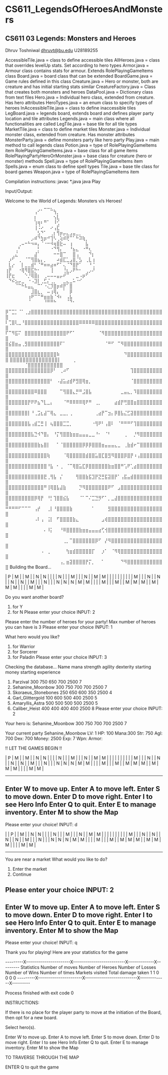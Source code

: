 # CS611_LegendsOfHeroesAndMonsters
CS611 03
Legends: Monsters and Heroes
---------------------------------------------------------------------------
Dhruv Toshniwal
dhruvt@bu.edu
U28189255

AccessibleTile.java = class to define accessible tiles
AllHeroes.java = class that overrides levelUp stats. Set according to hero types
Armor.java = Armour class contains stats for armour. Extends RolePlayingGameItems class
Board.java = board class that can be extended
BoardGame.java = Game rules defined in this class
Creature.java = Hero or monster, both are creature and has initial starting stats similar
CreatureFactory.java = Class that creates both monsters and heroes
DataPool.java = Dictionary class from text files
Hero.java = Individual hero class, extended from creature. Has hero attributes
HeroTypes.java = an enum class to specify types of heroes
InAccessibleTile.java = class to define inaccessible tiles
LegBoard.java = legends board, extends board and defines player party location and tile attributes
Legends.java = main class where all functionalities are called
LegTile.java = base tile for all tile types
MarketTile.java = class to define market tiles
Monster.java = Individual monster class, extended from creature. Has monster attributes
MonsterParty.java = define monsters party like hero party
Play.java = main method to call legends class
Potion.java = type of RolePlayingGameItems item
RolePlayingGameItems.java = base class for all game items
RolePlayingPartyHeroOrMonster.java = base class for creature (hero or monster) methods
Spell.java = type of RolePlayingGameItems item
Spells.java = enum class to define spell types
Tile.java = base tile class for board games
Weapon.java = type of RolePlayingGameItems item

Compilation instructions:
javac *.java
java Play

Input/Output:

Welcome to the World of Legends: Monsters v/s Heroes!
⠀⠀⠀⠀⠀⠀⠀⠀⠀⠀⠀⠀⣀⣀⡀⠀⠀⠀⠀⠀⠀⠀⠀⠀⠀⠀⠀⠀
⠀⠀⠀⠀⠀⠀⠀⠀⠀⢠⠊⠁⠀⠀⠉⢳⡀⠀⠀⠀⠀⠀⠀⠀⠀⠀⠀⠀
⠀⠀⠀⠀⠀⠀⠀⠀⠀⡆⠀⠀⠀⠀⠀⢢⣇⠀⠀⠀⠀⠀⠀⠀⠀⠀⠀⠀
⠀⠀⠀⠀⠀⠀⠀⠀⠀⢱⢶⠆⠛⠁⠀⠸⢊⠀⠀⠀⠀⠀⠀⠀⠀⠀⠀⠀
⠀⠀⠀⠀⠀⠀⠀⠀⠀⢸⠨⠔⠀⠀⠔⢠⣏⠀⠀⠀⠀⠀⠀⠀⠀⠀⠀⠀
⠀⠀⠀⠀⠀⠀⠀⠀⠀⠀⣣⠙⠁⠀⢀⡆⢻⡶⡤⣄⣠⣤⣀⡀⠀⠀⠀⠀
⠀⠀⠀⠀⠀⠀⠀⠀⡠⠾⠙⣳⡶⠚⢹⠣⢀⢵⠾⢟⠉⠁⠓⠽⢷⡀⠀⠀
⠀⠀⠀⠀⢀⠤⠒⠓⠲⠶⡄⠈⠐⠒⠺⢶⣿⣗⠤⠀⢰⠀⠀⠀⠀⣧⠀⠀
⠀⠀⠀⢀⠃⠀⠀⠀⠀⠀⡃⠀⠀⠀⠐⠙⢻⡄⠀⠀⠘⣦⣄⠀⠐⠛⢆⠀
⠀⠀⢀⣌⠀⠀⠀⠀⠀⣼⠁⠀⠀⠀⠀⠒⠒⣿⠉⠀⠀⣿⢠⠀⠀⠀⠙⡆
⠀⡰⠋⠀⢀⠀⠈⠉⢻⣿⣦⡄⡀⠀⠀⠀⠴⣾⣏⣁⣠⣿⡈⣣⠀⢀⣇⢰
⠀⣇⡔⠀⠀⡇⣀⣀⣾⠃⠈⠛⠶⠶⣴⠶⠋⠁⢄⠈⠙⣿⡟⠁⠀⠀⠘⢈
⢰⡟⠀⠀⠐⢿⠻⣿⣯⡓⠂⠀⠀⠀⢸⠀⠀⠀⢘⣆⡠⠟⠓⠂⠀⢀⡠⠜
⢸⡟⣖⠀⠀⠀⠑⡘⢿⣿⡆⠀⢀⠤⠤⠤⣤⡤⠞⠉⠀⠀⣀⠠⡶⠋⠀⠀
⠀⠙⠮⣢⡤⣀⠀⠐⠠⣹⡇⢀⣋⡌⢀⡀⠀⠀⣀⣄⣀⠥⠐⠊⠀⠀⠀⠀
⠀⠀⠀⠈⠉⠓⠧⣤⣄⠀⠉⠁⠐⢌⡹⣿⡶⠾⡟⠁⣿⠀⠀⠀⠀⠀⠀⠀
⠀⠀⠀⠀⠀⠀⠀⠀⣸⣿⣆⡀⠀⠤⢰⢿⡄⠀⠁⠀⡿⠀⠀⠀⠀⠀⠀⠀
⠀⠀⠀⠀⠀⠀⠀⢰⠟⠉⠉⠛⣶⣶⣷⠈⠺⠆⠀⢠⣧⠀⠀⠀⠀⠀⠀⠀
⠀⠀⠀⠀⠀⠀⠀⠈⠀⠀⠀⠀⠘⠛⠛⠓⠀⠀⠀⠈⠙⠂⠀⠀⠀⠀⠀⠀




⡿⠉⣉⡁⠈⠁⢀⣰⣿⣿⣿⣿⣿⣿⣿⣿⣿⣿⣿⣿⣿⣿⣿⣿⣿⣿⣿⣿⣿⣿⣿⣿⣿⣿⣿⣿⣿⣿⣿⣿⣿⣿⣿⣿⣿⣿⣿⣿⣿⣿
⠇⢉⣿⢇⣀⠘⣿⣿⣿⣿⣿⣿⣿⣿⣿⣿⣿⣿⣿⣿⣿⣿⣿⠿⠿⠿⠿⠿⣿⣿⣿⣿⣿⣿⣿⣿⣿⣿⣿⣿⣿⣿⣿⣿⣿⣿⣿⣿⣿⣿
⠏⠉⠻⣯⠍⠀⣿⣿⣿⣿⣿⣿⣿⣿⣿⣿⣿⣿⣿⠟⠋⠁⠀⠀⠀⠀⠀⠀⠀⠈⠻⣿⣿⣿⣿⣿⣿⣿⣿⣿⣿⣿⣿⣿⣿⣿⣿⣿⣿⣿
⣿⣮⣿⣶⣤⢀⣻⣿⣿⣿⣿⣿⣿⣿⣿⣿⣿⠏⠁⠀⠀⠀⠀⠀⠀⠀⠀⠀⠀⠀⠀⠈⠛⠋⠀⠉⠻⣿⣿⣿⣿⣿⣿⣿⣿⣿⣿⣿⣿⣿
⣿⣿⣿⣿⣿⣿⣿⣿⣿⣿⣿⣿⣿⣿⣿⣿⠷⠀⠀⠀⠀⠀⠀⠀⠀⠀⠀⠀⠀⠀⠀⠀⠀⠀⠀⠀⠀⠙⣿⣿⣿⣿⣿⣿⣿⣿⣿⣿⣿⣿
⣿⣿⣿⣿⣿⣿⣿⣿⣿⣿⣿⣿⣿⣿⣿⡇⠀⠀⠀⠀⡀⠀⠀⠀⠀⠀⠀⠀⠀⠀⠀ ⠀⠀⠀⠀⠀⠀⠈⣿⣿⣿⣿⣿⣿⣿⣿⣿⣿⣿
⣿⣿⣿⣿⣿⣿⣿⣿⣿⣿⣿⣿⣿⣿⡿⠃⠀⢀⠴⠋⠀⠀⠀⠀⠀⠀⠀⠀⠀⠀⠀⠀⠀⠀⠀⠀⠀⠀⠀⢹⣿⣿⣿⣿⣿⣿⣿⣿⣿⣿
⣿⣿⣿⣿⣿⣿⣿⣿⣿⣿⣿⣿⣿⣿⠃⠀⠠⣼⣥⣴⣾⠟⣻⣿⢿⣶⡀⠀⠀⠀⠀⠀⠀⠀⠀⠀⠀⠀⠀⠈⣿⣿⣿⣿⣿⣿⣿⣿⣿⣿
⣿⣿⣿⣿⣿⣿⣿⣿⣿⠿⣿⣿⣿⠀⠀⠀⠀⠉⢻⣿⣿⣄⡛⠛⣨⣿⣧⠀⠀⠀⠀⠀⠀⠀⠀⠀⣀⣤⣄⡀⠹⣿⣿⣿⣿⣿⣿⣿⣿⣿
⣿⣿⣿⣿⣿⣿⣿⡟⠟⠟⣦⠙⣇⣀⡄⠀⠀⠀⠈⠛⠿⠿⠿⠿⢿⠟⠛⠀⢀⡀⠀⠀⠀⠀⣴⣾⡟⢛⣿⣿⣶⣿⣿⣿⣿⣿⣿⣿⣿⣿
⣿⣿⣿⣿⣿⣿⣿⡇⠘⢀⣩⣆⣼⠉⢿⣄⠀⣀⣀⡀⢀⠀⠀⠀⠀⠀⠀⠀⢀⣴⡟⠉⣲⡄⡿⣿⣧⣌⣋⣽⣿⣿⣿⣿⣿⣿⣿⣿⣿⣿
⣿⣿⣿⣿⣿⣿⣿⣧⢠⣾⣉⣛⢸⠀⢦⣿⣿⣿⣉⣉⡀⠀⠀⠀⠀⠀⠀⠐⢻⠟⠃⢠⣿⠇⠀⠈⠛⠛⠛⠋⢹⣿⣿⣿⣿⣿⣿⣿⣿⣿
⣿⣿⣿⣿⣿⣿⣿⣿⣧⣙⠺⠙⣿⡄⠀⠘⡍⢻⣿⣿⣷⣶⣶⣤⣤⣤⣀⣀⠘⠂⠀⠈⠃⠀⠀⠀⠀⢀⠀⠀⡘⠻⣿⣿⣿⣿⣿⣿⣿⣿
⣿⣿⣿⣿⣿⣿⣿⣿⣿⣿⣷⣦⣿⡇⠀⠀⠁⠈⣿⣿⣿⣿⣿⣿⡿⡿⡿⣿⣿⣿⣶⣤⣤⣤⣄⣀⠀⢀⣷⣾⠖⠉⣿⣿⣿⣿⣿⣿⣿⣿
⣿⣿⣿⣿⣿⣿⣿⣿⣿⣿⣿⣿⣿⢷⠀⠀⠀⠀⠈⢿⣿⣿⣿⣿⣿⣾⣿⣿⣥⣿⣏⣿⣻⠻⣿⣿⣿⡿⣿⡟⠰⢠⣿⣿⣿⣿⣿⣿⣿⣿
⣿⣿⣿⣿⣿⣿⣿⣿⣿⣿⣿⣿⣿⠘⣧⠀⠂⢀⠀⠈⠉⢿⣿⣥⣏⡿⣿⣿⣿⣿⣿⣿⣷⣶⣿⣿⠛⢡⠟⢁⣴⣿⣿⣿⣿⣿⣿⣿⣿⣿
⣿⣿⣿⣿⣿⣿⣿⣿⣿⣿⣿⣿⣟⢀⢻⣧⠀⡌⠀⠀⠀⠀⢻⣿⣿⣷⣯⣹⡟⣝⣛⣯⣽⣿⡟⠁⢠⣯⣤⣾⣿⣿⣿⣿⣿⣿⣿⣿⣿⣿
⣿⣿⣿⣿⣿⣿⣿⣿⣿⣿⣿⣿⠛⢸⢿⣿⣧⣼⣷⠀⠀⠀⠀⡙⠻⣿⣿⣿⣿⣿⣿⣿⠟⠋⠀⣠⣿⣿⣿⣿⣿⣿⣿⣿⣿⣿⣿⣿⣿⣿
⣿⣿⣿⣿⣿⣿⣿⣿⣿⡿⢿⡟⠀⠘⡃⢹⣿⣿⣮⣧⠀⠀⠀⠈⠁⠉⠌⣉⣙⡻⠋⠁⡀⣀⣼⣿⣿⣿⣿⣿⣿⣿⣿⣿⣿⣿⣿⣿⣿⣿
⠛⠛⠛⠛⠋⠉⠉⠉⠀⢠⡞⠀⠀⢀⡇⠘⣿⣿⣿⣿⣷⠀⠀⠀⠀⠀⠀⠁⠀⠀⠀⠀⣻⣿⣿⣿⣿⣿⣿⣿⣿⣿⣿⣿⣿⣿⣿⣿⣿⣿
⠀⠀⠀⠀⠀⠀⠀⠀⠀⠠⠇⢠⠀⢨⡇⠀⠋⣿⣿⣿⣿⣷⣄⠀⠀⠀⠀⠀⠀⠀⣠⢾⣿⣿⣿⣿⣿⣿⣿⣿⣿⣿⣿⣿⣿⣿⣿⣿⣿⣿
⠀⠀⠀⠀⠀⠀⠀⠀⠀⠀⠀⠀⠄⠸⡅⠀⠀⠘⠿⣿⣿⣿⣿⣷⣶⣶⣤⣤⣤⣴⢋⢺⣿⣿⣿⣿⣿⣿⣿⣿⣿⣿⣿⣿⣿⣿⣿⣿⣿⣿
⠀⠀⠀⠀⠀⠀⠀⠀⠀⠀⠀⠀⠀⠀⠀⠀⠀⠀⢀⡀⠉⣿⣿⣿⣿⣿⣿⣿⡿⠋⠀⡜⠻⣿⣿⣿⣿⣿⣿⣿⣿⣿⣿⣿⣿⣿⣿⣿⣿⣿
⠀⠀⠀⠀⠀⠀⠀⠀⠀⠀⠀⠠⠀⢀⠀⠀⠀⠀⠀⢳⣶⣾⣿⣿⣿⣿⣿⡏⠀⠀⡰⠁⠀⠈⠻⢿⣿⣿⣿⣿⣿⣿⣿⣿⣿⣿⣿⣿⣿⣿
⠀⠀⠀⠀⠀⠀⠀⠀⠀⠀⠀⠀⠀⠀⠀⠀⠀⢠⡀⣶⣽⣿⣿⣿⣿⡟⡍⡀⠀⠀⠁⠀⠀⠀⠀⠀⠙⠻⣿⣿⣿⣿⣿⣿⣿⣿⣿⣿⣿⣿
Building the Board...

| P | M |   | M |   | N | N |   |
|   | N |   |   | M |   |   | N |
| M | M |   |   |   |   |   |   |
|   |   | M |   |   | N |   | N |
| N |   | N |   | M |   |   | N |
|   | N | N | N | M | M |   |   |
| M |   |   | M |   | M | M | M |
| M | M | M |   |   |   | M | M |

Do you want another board?
1. for Y
2. for N
Please enter your choice
INPUT: 2

Please enter the number of heroes for your party!
Max number of heroes you can have is 3
Please enter your choice
INPUT: 1

What hero would you like?
1. for Warrior
2. for Sorcerer
3. for Paladin
Please enter your choice
INPUT: 3

Checking the database...
Name    mana    strength    agility dexterity   starting money  starting experience
1. Parzival             300     750     650     700     2500    7
2. Sehanine_Moonbow     300     750     700     700     2500    7
3. Skoraeus_Stonebones  250     650     600     350     2500    4
4. Garl_Glittergold     100     600     500     400     2500    5
5. Amaryllis_Astra      500     500     500     500     2500    5
6. Caliber_Heist        400     400     400     400     2500    8
Please enter your choice
INPUT: 2

Your hero is:
Sehanine_Moonbow     300     750     700     700     2500    7

Your current party
Sehanine_Moonbow	LV: 1	HP: 100	Mana:300	Str: 750	Agl: 700	Dex: 700	Money: 2500	Exp: 7	Wpn: 	Armor: 	


!! LET THE GAMES BEGIN !!

| P | M |   | M |   | N | N |   |
|   | N |   |   | M |   |   | N |
| M | M |   |   |   |   |   |   |
|   |   | M |   |   | N |   | N |
| N |   | N |   | M |   |   | N |
|   | N | N | N | M | M |   |   |
| M |   |   | M |   | M | M | M |
| M | M | M |   |   |   | M | M |

--------------------------------------------------
Enter W to move up.
Enter A to move left.
Enter S to move down.
Enter D to move right.
Enter I to see Hero Info
Enter Q to quit.
Enter E to manage inventory.
Enter M to show the Map
--------------------------------------------------
Please enter your choice!
INPUT: d

|   | P |   | M |   | N | N |   |
|   | N |   |   | M |   |   | N |
| M | M |   |   |   |   |   |   |
|   |   | M |   |   | N |   | N |
| N |   | N |   | M |   |   | N |
|   | N | N | N | M | M |   |   |
| M |   |   | M |   | M | M | M |
| M | M | M |   |   |   | M | M |

------------------------------------
You are near a market
What would you like to do?
1. Enter the market
2. Continue

Please enter your choice
INPUT: 2
--------------------------------------------------
Enter W to move up.
Enter A to move left.
Enter S to move down.
Enter D to move right.
Enter I to see Hero Info
Enter Q to quit.
Enter E to manage inventory.
Enter M to show the Map
--------------------------------------------------
Please enter your choice!
INPUT: q

Thank you for playing!
Here are your statistics for the game


---------X----------------------X--------------------------X-------------X---------
							Statistics
Number of moves	Number of Heroes	Number of Losses	Number of Wins	Number of times Markets visited	Total damage taken
1					1		0			0				0					0
---------X----------------------X--------------------------X-------------X---------

Process finished with exit code 0


INSTRUCTIONS:

If there is no place for the player party to move at the initiation of the Board, then opt for a new board.

Select hero(s).

Enter W to move up.
Enter A to move left.
Enter S to move down.
Enter D to move right.
Enter I to see Hero Info
Enter Q to quit.
Enter E to manage inventory.
Enter M to show the Map

TO TRAVERSE THROUGH THE MAP

ENTER Q to quit the game
